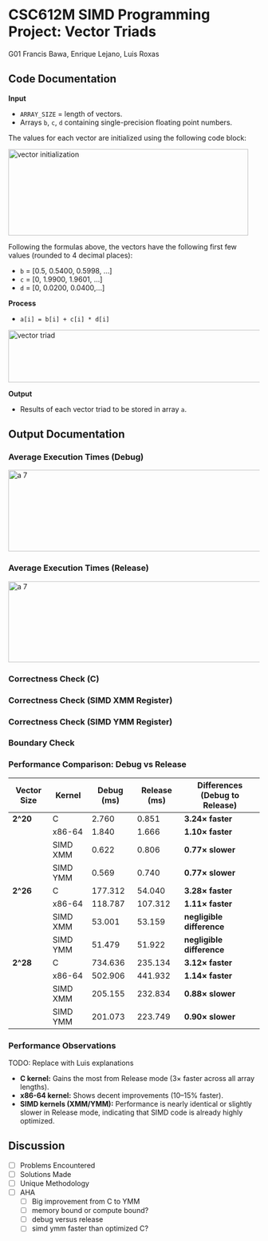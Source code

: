 # CSC612M SIMD Programming Project: Vector Triads
G01 Francis Bawa, Enrique Lejano, Luis Roxas

## Code Documentation

**Input**
- `ARRAY_SIZE` = length of vectors. 
- Arrays `b`, `c`, `d` containing single-precision floating point numbers.

The values for each vector are initialized using the following code block:

<img width="481" height="173" alt="vector initialization" src="https://github.com/user-attachments/assets/ad50a378-36f7-487f-97cd-5bb1c7f465f1" />

Following the formulas above, the vectors have the following first few values (rounded to 4 decimal places):
- `b` = [0.5, 0.5400, 0.5998, ...]
- `c` = [0,  1.9900, 1.9601, ...]
- `d` = [0,  0.0200, 0.0400,...]

**Process**
- `a[i] = b[i] + c[i] * d[i]`
<img width="509" height="105" alt="vector triad " src="https://github.com/user-attachments/assets/c1fc3061-3255-4dbd-af00-f0ea95c9dd2e" />

**Output**
- Results of each vector triad to be stored in array `a`.

## Output Documentation

### Average Execution Times (Debug)
<img width="748" height="163" alt="a 7" src="https://github.com/user-attachments/assets/683317a0-e2a2-46de-a834-aee36564eff4" />

### Average Execution Times (Release)
<img width="754" height="162" alt="a 7" src="https://github.com/user-attachments/assets/79b3797a-f550-4472-8135-d2c53306613e" />

### Correctness Check (C)

### Correctness Check (SIMD XMM Register)

### Correctness Check (SIMD YMM Register)

### Boundary Check

### Performance Comparison: Debug vs Release

| **Vector Size** | **Kernel** | **Debug (ms)** | **Release (ms)** | **Differences (Debug to Release)** |
|-----------------|-------------|----------------|------------------|-------------------------------|
| **2^20** | C | 2.760 | 0.851 | **3.24× faster** |
| | x86-64 | 1.840 | 1.666 | **1.10× faster** |
| | SIMD XMM | 0.622 | 0.806 | **0.77× slower** |
| | SIMD YMM | 0.569 | 0.740 | **0.77× slower** |
| **2^26** | C | 177.312 | 54.040 | **3.28× faster** |
| | x86-64 | 118.787 | 107.312 | **1.11× faster** |
| | SIMD XMM | 53.001 | 53.159 | **negligible difference** |
| | SIMD YMM | 51.479 | 51.922 | **negligible difference** |
| **2^28** | C | 734.636 | 235.134 | **3.12× faster** |
| | x86-64 | 502.906 | 441.932 | **1.14× faster** |
| | SIMD XMM | 205.155 | 232.834 | **0.88× slower** |
| | SIMD YMM | 201.073 | 223.749 | **0.90× slower** |

### Performance Observations

TODO: Replace with Luis explanations

- **C kernel:** Gains the most from Release mode (3× faster across all array lengths).  
- **x86-64 kernel:** Shows decent improvements (10–15% faster).  
- **SIMD kernels (XMM/YMM):** Performance is nearly identical or slightly slower in Release mode, indicating that SIMD code is already highly optimized.

## Discussion

- [ ] Problems Encountered
- [ ] Solutions Made
- [ ] Unique Methodology
- [ ] AHA 
	- [ ] Big improvement from C to YMM
	- [ ] memory bound or compute bound?
	- [ ] debug versus release
	- [ ] simd ymm faster than optimized C?
